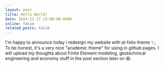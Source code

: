 ```yaml
---
layout: post
title: Hello World!
date: 2024-11-17 13:00:00-0400
inline: false
related_posts: false
---
```


I'm happy to announce today i redesign my website with al-folio theme :sparkles:,
To be honest, it's a very nice "academic theme" for using in github pages.
I will upload my thoughts about Finite Element modeling, geotechnical engineering and economy stuff in the post section later on :smile:.
